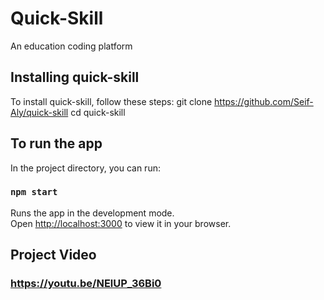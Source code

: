 # Quick-Skill
An education coding platform
## Installing quick-skill
To install quick-skill, follow these steps:
git clone https://github.com/Seif-Aly/quick-skill
cd quick-skill
## To run the app
In the project directory, you can run:
### `npm start`
Runs the app in the development mode.\
Open [http://localhost:3000](http://localhost:3000) to view it in your browser.

## Project Video
### https://youtu.be/NElUP_36Bi0 
